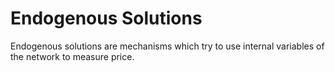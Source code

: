 # Endogenous Solutions

Endogenous solutions are mechanisms which try to use internal variables of the network to measure price.

